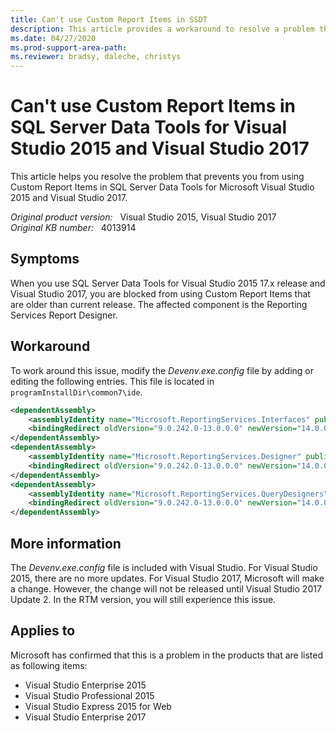 ```yaml
---
title: Can't use Custom Report Items in SSDT
description: This article provides a workaround to resolve a problem that prevents you from using Custom Report Items in SQL Server Data Tools for Visual Studio 2015 and Visual Studio 2017.
ms.date: 04/27/2020
ms.prod-support-area-path: 
ms.reviewer: bradsy, daleche, christys
---
```

# Can't use Custom Report Items in SQL Server Data Tools for Visual Studio 2015 and Visual Studio 2017

This article helps you resolve the problem that prevents you from using Custom Report Items in SQL Server Data Tools for Microsoft Visual Studio 2015 and Visual Studio 2017.

_Original product version:_ &nbsp; Visual Studio 2015, Visual Studio 2017  
_Original KB number:_ &nbsp; 4013914

## Symptoms

When you use SQL Server Data Tools for Visual Studio 2015 17.x release and Visual Studio 2017, you are blocked from using Custom Report Items that are older than current release. The affected component is the Reporting Services Report Designer.  

## Workaround

To work around this issue, modify the *Devenv.exe.config* file by adding or editing the following entries. This file is located in `programInstallDir\common7\ide`.  

```xml
<dependentAssembly>
    <assemblyIdentity name="Microsoft.ReportingServices.Interfaces" publicKeyToken="89845dcd8080cc91" culture="neutral" />
    <bindingRedirect oldVersion="9.0.242.0-13.0.0.0" newVersion="14.0.0.0"/>
</dependentAssembly>
<dependentAssembly>
    <assemblyIdentity name="Microsoft.ReportingServices.Designer" publicKeyToken="89845dcd8080cc91" culture="neutral" />
    <bindingRedirect oldVersion="9.0.242.0-13.0.0.0" newVersion="14.0.0.0"/>
</dependentAssembly>
<dependentAssembly>
    <assemblyIdentity name="Microsoft.ReportingServices.QueryDesigners" publicKeyToken="89845dcd8080cc91" culture="neutral" />
    <bindingRedirect oldVersion="9.0.242.0-13.0.0.0" newVersion="14.0.0.0"/>
</dependentAssembly>
```

## More information

The *Devenv.exe.config* file is included with Visual Studio. For Visual Studio 2015, there are no more updates. For Visual Studio 2017, Microsoft will make a change. However, the change will not be released until Visual Studio 2017 Update 2. In the RTM version, you will still experience this issue.  

## Applies to

Microsoft has confirmed that this is a problem in the products that are listed as following items:

- Visual Studio Enterprise 2015
- Visual Studio Professional 2015
- Visual Studio Express 2015 for Web
- Visual Studio Enterprise 2017
